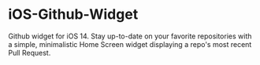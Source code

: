 # iOS-Github-Widget
Github widget for iOS 14. Stay up-to-date on your favorite repositories with a simple, minimalistic Home Screen widget displaying a repo's most recent Pull Request.
